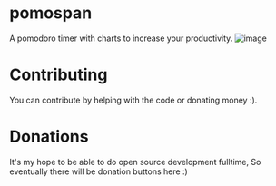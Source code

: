 # pomospan

A pomodoro timer with charts to increase your productivity.
![image](https://github.com/user-attachments/assets/3ddb8520-89b0-4cb8-82d6-53c31bcb6c12)

# Contributing

You can contribute by helping with the code or donating money :).

# Donations

It's my hope to be able to do open source development fulltime, So eventually there will be donation buttons here :)

